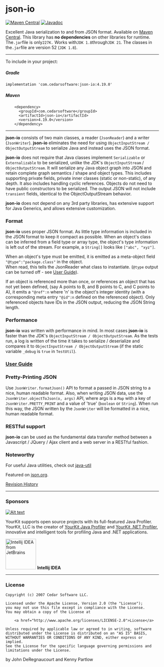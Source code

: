 json-io
=======
<!--[![Build Status](https://travis-ci.org/jdereg/json-io.svg?branch=master)](https://travis-ci.org/jdereg/json-io) -->
[![Maven Central](https://maven-badges.herokuapp.com/maven-central/com.cedarsoftware/json-io/badge.svg)](https://maven-badges.herokuapp.com/maven-central/com.cedarsoftware/json-io)
[![Javadoc](https://javadoc.io/badge/com.cedarsoftware/json-io.svg)](http://www.javadoc.io/doc/com.cedarsoftware/json-io)

Excellent Java serialization to and from JSON format.
Available on [Maven Central](https://central.sonatype.com/search?q=json-io&namespace=com.cedarsoftware).
This library has <b>no dependencies</b> on other libraries for runtime.
The`.jar`file is only`227K.`
Works with`JDK 1.8`through`JDK 21`.
The classes in the`.jar`file are version 52 (`JDK 1.8`).
___
To include in your project:
##### Gradle
```
implementation 'com.cedarsoftware:json-io:4.19.0'
```

##### Maven
```
    <dependency>
      <groupId>com.cedarsoftware</groupId>
      <artifactId>json-io</artifactId>
      <version>4.19.0</version>
    </dependency>
```
___
**json-io** consists of two main classes, a reader (`JsonReader`) and a writer (`JsonWriter`).  **json-io** eliminates
the need for using `ObjectInputStream / ObjectOutputStream` to serialize Java and instead uses the JSON format.

**json-io** does not require that Java classes implement `Serializable` or `Externalizable` to be serialized,
unlike the JDK's `ObjectInputStream` / `ObjectOutputStream`.  It will serialize any Java object graph into JSON and retain
complete graph semantics / shape and object types.  This includes supporting private fields, private inner classes
(static or non-static), of any depth.  It also includes handling cyclic references.  Objects do not need to have
public constructors to be serialized.  The output JSON will not include `transient` fields, identical to the
ObjectOutputStream behavior.

**json-io** does not depend on any 3rd party libraries, has extensive support for Java Generics, and allows extensive customization.

### Format
**json-io** uses proper JSON format.  As little type information is included in the JSON format to keep it compact as
possible.  When an object's class can be inferred from a field type or array type, the object's type information is
left out of the stream.  For example, a `String[]` looks like `["abc", "xyz"]`.

When an object's type must be emitted, it is emitted as a meta-object field `"@type":"package.class"` in the object.  
When read, this tells the JsonReader what class to instantiate.  (`@type` output can be turned off - see [User Guide](/user-guide.md)).

If an object is referenced more than once, or references an object that has not yet been defined, (say A points to B,
and B points to C, and C points to A), it emits a `"@ref":n` where 'n' is the object's integer identity (with a
corresponding meta entry `"@id":n` defined on the referenced object).  Only referenced objects have IDs in the JSON
output, reducing the JSON String length.

### Performance
**json-io** was written with performance in mind.  In most cases **json-io** is faster than the JDK's
`ObjectInputStream / ObjectOutputStream`.  As the tests run, a log is written of the time it takes to
serialize / deserialize and compares it to `ObjectInputStream / ObjectOutputStream` (if the static
variable `_debug` is `true` in `TestUtil`).

### [User Guide](/user-guide.md)

### Pretty-Printing JSON
Use `JsonWriter.formatJson()` API to format a passed in JSON string to a nice, human readable format.  Also, when writing
JSON data, use the `JsonWriter.objectToJson(o, args)` API, where args is a `Map` with a key of `JsonWriter.PRETTY_PRINT`
and a value of 'true' (`boolean` or `String`).  When run this way, the JSON written by the `JsonWriter` will be formatted
in a nice, human readable format.

### RESTful support
**json-io** can be used as the fundamental data transfer method between a Javascript / JQuery / Ajax client and a web server
in a RESTful fashion.

### Noteworthy
For useful Java utilities, check out [java-util](http://github.com/jdereg/java-util)

Featured on [json.org](http://json.org).

[Revision History](/changelog.md)
___
### Sponsors
[![Alt text](https://www.yourkit.com/images/yklogo.png "YourKit")](https://www.yourkit.com/.net/profiler/index.jsp)

YourKit supports open source projects with its full-featured Java Profiler.
YourKit, LLC is the creator of <a href="https://www.yourkit.com/java/profiler/index.jsp">YourKit Java Profiler</a>
and <a href="https://www.yourkit.com/.net/profiler/index.jsp">YourKit .NET Profiler</a>,
innovative and intelligent tools for profiling Java and .NET applications.

<a href="https://www.jetbrains.com/idea/"><img alt="Intellij IDEA from JetBrains" src="https://s-media-cache-ak0.pinimg.com/236x/bd/f4/90/bdf49052dd79aa1e1fc2270a02ba783c.jpg" data-canonical-src="https://s-media-cache-ak0.pinimg.com/236x/bd/f4/90/bdf49052dd79aa1e1fc2270a02ba783c.jpg" width="100" height="100" /></a>
**Intellij IDEA**
___
### License
```
Copyright (c) 2007 Cedar Software LLC.

Licensed under the Apache License, Version 2.0 (the "License");
you may not use this file except in compliance with the License.
You may obtain a copy of the License at

    <a href="http://www.apache.org/licenses/LICENSE-2.0">License</a>

Unless required by applicable law or agreed to in writing, software
distributed under the License is distributed on an "AS IS" BASIS,
WITHOUT WARRANTIES OR CONDITIONS OF ANY KIND, either express or implied.
See the License for the specific language governing permissions and
limitations under the License.
```

by John DeRegnaucourt and Kenny Partlow
